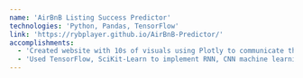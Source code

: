 ```yaml
---
name: 'AirBnB Listing Success Predictor'
technologies: 'Python, Pandas, TensorFlow'
link: 'https://rybplayer.github.io/AirBnB-Predictor/'
accomplishments:
  - 'Created website with 10s of visuals using Plotly to communicate the key features of successful AirBnB listings.'
  - 'Used TensorFlow, SciKit-Learn to implement RNN, CNN machine learning to predict review scores at 0.17 MAE.'
---
```


